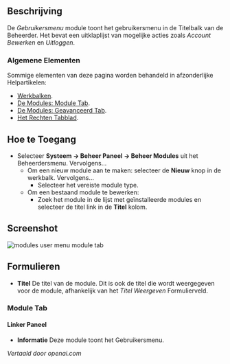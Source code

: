 <!-- Filename: Help4.x:Admin_Modules:_User_Menu  / Display title: Modules: Gebruikersmenu -->

## Beschrijving

De *Gebruikersmenu* module toont het gebruikersmenu in de Titelbalk van de Beheerder. Het
bevat een uitklaplijst van mogelijke acties zoals *Account Bewerken* en
*Uitloggen*.

### Algemene Elementen

Sommige elementen van deze pagina worden behandeld in afzonderlijke Helpartikelen:

* [Werkbalken](jdocmanual?article=help/common-elements/toolbars).
* [De Modules: Module Tab](jdocmanual?article=help/modules/modules-module-tab).
* [De Modules: Geavanceerd Tab](jdocmanual?article=help/modules/modules-advanced-tab).
* [Het Rechten Tabblad](jdocmanual?article=help/common-elements/edit-permissions).

## Hoe te Toegang

- Selecteer **Systeem → Beheer Paneel → Beheer Modules** uit het
  Beheerdersmenu. Vervolgens...
  - Om een nieuw module aan te maken: selecteer de **Nieuw** knop in de werkbalk. Vervolgens...
    - Selecteer het vereiste module type.
  - Om een bestaand module te bewerken:
    - Zoek het module in de lijst met geïnstalleerde modules en selecteer
      de titel link in de **Titel** kolom.

## Screenshot

![modules user menu module tab](../../../nl/images/modules-admin/modules-user-menu-module-tab.png)

## Formulieren

- **Titel** De titel van de module. Dit is ook de titel die wordt weergegeven
  voor de module, afhankelijk van het *Titel Weergeven* Formulierveld.

### Module Tab

#### Linker Paneel

- **Informatie** Deze module toont het Gebruikersmenu.

*Vertaald door openai.com*

